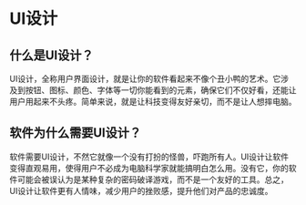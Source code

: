 # UI设计

## 什么是UI设计？

UI设计，全称用户界面设计，就是让你的软件看起来不像个丑小鸭的艺术。它涉及到按钮、图标、颜色、字体等一切你能看到的元素，确保它们不仅好看，还能让用户用起来不头疼。简单来说，就是让科技变得友好亲切，而不是让人想摔电脑。

## 软件为什么需要UI设计？

软件需要UI设计，不然它就像一个没有打扮的怪兽，吓跑所有人。UI设计让软件变得直观易用，使得用户不必成为电脑科学家就能搞明白怎么用。没有它，你的软件可能会被误认为是某种复杂的密码破译游戏，而不是一个友好的工具。总之，UI设计让软件更有人情味，减少用户的挫败感，提升他们对产品的忠诚度。
